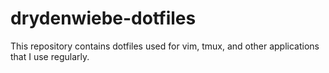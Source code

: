 # drydenwiebe-dotfiles
This repository contains dotfiles used for vim, tmux, and other applications that I use regularly.
